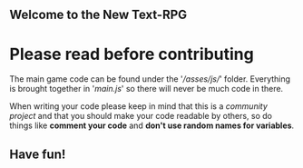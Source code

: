 ## Welcome to the New Text-RPG

# Please read before contributing

The main game code can be found under  the '_/asses/js/_' folder.
Everything is brought together in '_main.js_' so there will never be much code in there.

When writing your code please keep in mind that this is a _community project_ and that you should make your code
readable by others, so do things like **comment your code** and **don't use random names for variables**.

## Have fun!
